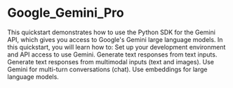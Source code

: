 # Google_Gemini_Pro


This quickstart demonstrates how to use the Python SDK for the Gemini API, which gives you access to Google's Gemini large language models. In this quickstart, you will learn how to:
Set up your development environment and API access to use Gemini.
Generate text responses from text inputs.
Generate text responses from multimodal inputs (text and images).
Use Gemini for multi-turn conversations (chat).
Use embeddings for large language models.
